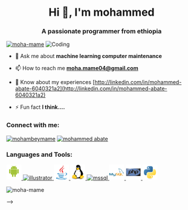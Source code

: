 <h1 align="center">Hi 👋, I'm mohammed</h1>
<h3 align="center">A passionate programmer from ethiopia</h3>
<img align="right" alt="Coding" width="400" src=" https://mir-s3-cdn cf.behance.net/project_modules/disp/2bbf3a52005319.5901123c114f4.gif" img>


<p align="left"> <a href="https://github.com/ryo-ma/github-profile-trophy"><img src="https://github-profile-trophy.vercel.app/?username=moha-mame" alt="moha-mame" /></a> </p>

- 💬 Ask me about **machine learning computer maintenance**

- 📫 How to reach me **moha.mame04@gmail.com**

- 📄 Know about my experiences [http://linkedin.com/in/mohammed-abate-6040321a2](http://linkedin.com/in/mohammed-abate-6040321a2)

- ⚡ Fun fact **I think....**

<h3 align="left">Connect with me:</h3>
<p align="left">
<a href="https://twitter.com/mohambeymame" target="blank"><img align="center" src="https://raw.githubusercontent.com/rahuldkjain/github-profile-readme-generator/master/src/images/icons/Social/twitter.svg" alt="mohambeymame" height="30" width="40" /></a>
<a href="https://linkedin.com/in/mohammed abate" target="blank"><img align="center" src="https://raw.githubusercontent.com/rahuldkjain/github-profile-readme-generator/master/src/images/icons/Social/linked-in-alt.svg" alt="mohammed abate" height="30" width="40" /></a>
</p>

<h3 align="left">Languages and Tools:</h3>
<p align="left"> <a href="https://developer.android.com" target="_blank" rel="noreferrer"> <img src="https://raw.githubusercontent.com/devicons/devicon/master/icons/android/android-original-wordmark.svg" alt="android" width="40" height="40"/> </a> <a href="https://www.adobe.com/in/products/illustrator.html" target="_blank" rel="noreferrer"> <img src="https://www.vectorlogo.zone/logos/adobe_illustrator/adobe_illustrator-icon.svg" alt="illustrator" width="40" height="40"/> </a> <a href="https://www.java.com" target="_blank" rel="noreferrer"> <img src="https://raw.githubusercontent.com/devicons/devicon/master/icons/java/java-original.svg" alt="java" width="40" height="40"/> </a> <a href="https://www.linux.org/" target="_blank" rel="noreferrer"> <img src="https://raw.githubusercontent.com/devicons/devicon/master/icons/linux/linux-original.svg" alt="linux" width="40" height="40"/> </a> <a href="https://www.microsoft.com/en-us/sql-server" target="_blank" rel="noreferrer"> <img src="https://www.svgrepo.com/show/303229/microsoft-sql-server-logo.svg" alt="mssql" width="40" height="40"/> </a> <a href="https://www.mysql.com/" target="_blank" rel="noreferrer"> <img src="https://raw.githubusercontent.com/devicons/devicon/master/icons/mysql/mysql-original-wordmark.svg" alt="mysql" width="40" height="40"/> </a> <a href="https://www.php.net" target="_blank" rel="noreferrer"> <img src="https://raw.githubusercontent.com/devicons/devicon/master/icons/php/php-original.svg" alt="php" width="40" height="40"/> </a> <a href="https://www.python.org" target="_blank" rel="noreferrer"> <img src="https://raw.githubusercontent.com/devicons/devicon/master/icons/python/python-original.svg" alt="python" width="40" height="40"/> </a> </p>

<p><img align="center" src="https://github-readme-stats.vercel.app/api/top-langs?username=moha-mame&show_icons=true&locale=en&layout=compact" alt="moha-mame" /></p>

-->
